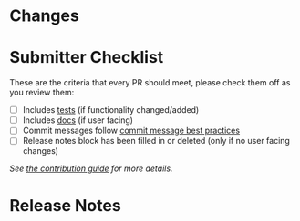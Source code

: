 # Changes

<!-- 🎉🎉🎉 Thank you for the PR!!! 🎉🎉🎉 -->

<!-- Describe your changes here- ideally you can get that description straight from
your descriptive commit message(s)! -->

# Submitter Checklist

These are the criteria that every PR should meet, please check them off as you
review them:

- [ ] Includes [tests](https://github.com/tektoncd/community/blob/master/standards.md#tests) (if functionality changed/added)
- [ ] Includes [docs](https://github.com/tektoncd/community/blob/master/standards.md#docs) (if user facing)
- [ ] Commit messages follow [commit message best practices](https://github.com/tektoncd/community/blob/master/standards.md#commits)
- [ ] Release notes block has been filled in or deleted (only if no user facing changes)

_See [the contribution guide](https://github.com/tektoncd/triggers/blob/master/CONTRIBUTING.md) for more details._

# Release Notes

<!--
Describe any user facing changes here, or delete this block.

Examples of user facing changes:
- API changes
- Bug fixes
- Any changes in behavior
- Changes requiring upgrade notices or deprecation warnings

For pull requests with a release note:

```release-note
Your release note here
```

For pull requests that require additional action from users switching to the new release, include the string "action required" (case insensitive) in the release note:

```release-note
action required: your release note here
```

For pull requests that don't need to be mentioned at release time, use the `/release-note-none` Prow command to add the `release-note-none` label to the PR. You can also write the string "NONE" as a release note in your PR description:

```release-note
NONE
```
-->

